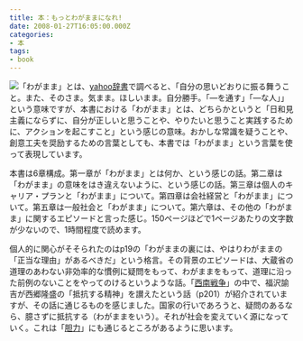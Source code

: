 ```yaml
---
title: 本：もっとわがままになれ!
date: 2008-01-27T16:05:00.000Z
categories:
- 本
tags:
- book
---
```

[![](http://ec2.images-amazon.com/images/I/419ksXhu12L._SL180_.jpg)](http://www.amazon.co.jp/gp/product/4478001677?ie=UTF8&tag=yutakayamaguc-22&linkCode=xm2&camp=247&creativeASIN=4478001677)「わがまま」とは、[yahoo辞書](http://dic.yahoo.co.jp/dsearch?enc=UTF-8&p=&#x25;E3&#x25;82&#x25;8F&#x25;E3&#x25;81&#x25;8C&#x25;E3&#x25;81&#x25;BE&#x25;E3&#x25;81&#x25;BE&dtype=0&dname=0na&stype=0&pagenum=1&index=20722519771600)で調べると、「自分の思いどおりに振る舞うこと。また、そのさま。気まま。ほしいまま。自分勝手。「―を通す」「―な人」」という意味ですが、本書における「わがまま」とは、どちらかというと「日和見主義にならずに、自分が正しいと思うことや、やりたいと思うこと実践するために、アクションを起こすこと」という感じの意味。おかしな常識を疑うことや、創意工夫を奨励するための言葉としても、本書では「わがまま」という言葉を使って表現しています。

<!-- more -->

本書は6章構成。第一章が「わがまま」とは何か、という感じの話。第二章は「わがまま」の意味をはき違えないように、という感じの話。第三章は個人のキャリア・プランと「わがまま」について。第四章は会社経営と「わがまま」について。第五章は一般社会と「わがまま」について。第六章は、その他の「わがまま」に関するエピソードと言った感じ。150ページほどで1ページあたりの文字数が少ないので、1時間程度で読めます。

個人的に関心がそそられたのはp19の「わがままの裏には、やはりわがままの「正当な理由」があるべきだ」という格言。その背景のエピソードは、大蔵省の道理のあわない非効率的な慣例に疑問をもって、わがままをもって、道理に沿った前例のないことをやってのけるというような話。「[西南戦争](http://www.amazon.co.jp/gp/product/412101927X?ie=UTF8&tag=yutakayamaguc-22&linkCode=xm2&camp=247&creativeASIN=412101927X)」の中で、福沢諭吉が西郷隆盛の「抵抗する精神」を讃えたという話（p201）が紹介されていますが、その話に通じるものを感じました。国家の行いであろうと、疑問のあるなら、臆さずに抵抗する（わがままをいう）。それが社会を変えていく源になっていく。これは「[胆力](/blog//2007/10/post_157/)」にも通じるところがあるように思います。
